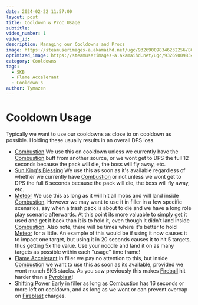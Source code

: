 ```yaml
---
date: 2024-02-22 11:57:00
layout: post
title: Cooldown & Proc Usage
subtitle:
video_number: 1
video_id:
description: Managing our Cooldowns and Procs
image: https://steamuserimages-a.akamaihd.net/ugc/932690098346232256/B0D04DCCB857C6095D544B4E66624BEFCA511D1A/?imw=5000&imh=5000&ima=fit&impolicy=Letterbox&imcolor=%23000000&letterbox=false
optimized_image: https://steamuserimages-a.akamaihd.net/ugc/932690098346232256/B0D04DCCB857C6095D544B4E66624BEFCA511D1A/?imw=5000&imh=5000&ima=fit&impolicy=Letterbox&imcolor=%23000000&letterbox=false
category: Cooldowns
tags:
  - SKB
  - Flame Accelerant
  - Cooldown's
author: Tymazen
---
```

# Cooldown Usage

Typically we want to use our cooldowns as close to on cooldown as possible. Holding these usually results in an overall DPS loss.
- [Combustion](https://www.wowhead.com/spell=190319/combustion) We use this on cooldown unless we currently have the [Combustion](https://www.wowhead.com/spell=190319/combustion) buff from another source, or we wont get to DPS the full 12 seconds because the pack will die, the boss will fly away, etc.
- [Sun King's Blessing](https://www.wowhead.com/spell=383886/sun-kings-blessing) We use this as soon as it's available regardless of whether we currently have [Combustion](https://www.wowhead.com/spell=190319/combustion) or not unless we wont get to DPS the full 6 seconds because the pack will die, the boss will fly away, etc.
- [Meteor](https://www.wowhead.com/spell=153561/meteor) We use this as long as it will hit all mobs and will land inside [Combustion](https://www.wowhead.com/spell=190319/combustion). However we may want to use it in filler in a few specific scenarios, say when a trash pack is about to die and we have a long role play scenario afterwards. At this point its more valuable to simply get it used and get it back than it is to hold it, even though it didn't land inside [Combustion](https://www.wowhead.com/spell=190319/combustion). Also note, there will be times where it's better to hold [Meteor](https://www.wowhead.com/spell=153561/meteor) for a little. An example of this would be if using it now causes it to impact one target, but using it in 20 seconds causes it to hit 5 targets, thus getting 5x the value. Use your noodle and land it on as many targets as possible within each "usage" time frame!
- [Flame Accelerant](https://www.wowhead.com/spell=203275/flame-accelerant) In filler we pay no attention to this, but inside [Combustion](https://www.wowhead.com/spell=190319/combustion) we want to use this as soon as its available, provided we wont munch SKB stacks. As you saw previously this makes [Fireball](https://www.wowhead.com/spell=133/fireball) hit harder than a [Pyroblast](https://www.wowhead.com/spell=11366/pyroblast)!
- [Shifting Power](https://www.wowhead.com/spell=382440/shifting-power) Early in filler as long as [Combustion](https://www.wowhead.com/spell=190319/combustion) has 16 seconds or more left on cooldown, and as long as we wont or can prevent overcap on [Fireblast](https://www.wowhead.com/spell=108853/fire-blast) charges.
